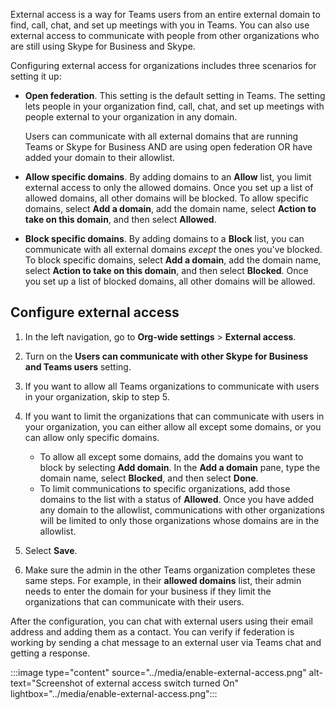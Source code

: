 External access is a way for Teams users from an entire external domain to find, call, chat, and set up meetings with you in Teams. You can also use external access to communicate with people from other organizations who are still using Skype for Business and Skype.

Configuring external access for organizations includes three scenarios for setting it up:

- **Open federation**. This setting is the default setting in Teams. The setting lets people in your organization find, call, chat, and set up meetings with people external to your organization in any domain.

    Users can communicate with all external domains that are running Teams or Skype for Business AND are using open federation OR have added your domain to their allowlist.

- **Allow specific domains**. By adding domains to an **Allow** list, you limit external access to only the allowed domains. Once you set up a list of allowed domains, all other domains will be blocked. To allow specific domains, select **Add a domain**, add the domain name, select **Action to take on this domain**, and then select **Allowed**.

- **Block specific domains**. By adding domains to a **Block** list, you can communicate with all external domains *except* the ones you've blocked. To block specific domains, select **Add a domain**, add the domain name, select **Action to take on this domain**, and then select **Blocked**. Once you set up a list of blocked domains, all other domains will be allowed.

 
## Configure external access

1. In the left navigation, go to **Org-wide settings** > **External access**.

2. Turn on the **Users can communicate with other Skype for Business and Teams users** setting.

3. If you want to allow all Teams organizations to communicate with users in your organization, skip to step 5.

4. If you want to limit the organizations that can communicate with users in your organization, you can either allow all except some domains, or you can allow only specific domains. 

    - To allow all except some domains, add the domains you want to block by selecting **Add domain**. In the **Add a domain** pane, type the domain name, select **Blocked**, and then select **Done**. 
    - To limit communications to specific organizations, add those domains to the list with a status of **Allowed**. Once you have added any domain to the allowlist, communications with other organizations will be limited to only those organizations whose domains are in the allowlist. 

5. Select **Save**.

6. Make sure the admin in the other Teams organization completes these same steps. For example, in their **allowed domains** list, their admin needs to enter the domain for your business if they limit the organizations that can communicate with their users.

After the configuration, you can chat with external users using their email address and adding them as a contact. You can verify if federation is working by sending a chat message to an external user via Teams chat and getting a response.

:::image type="content" source="../media/enable-external-access.png" alt-text="Screenshot of external access switch turned On" lightbox="../media/enable-external-access.png":::

